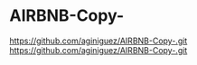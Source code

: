 # AIRBNB-Copy-
https://github.com/aginiguez/AIRBNB-Copy-.git
https://github.com/aginiguez/AIRBNB-Copy-.git
